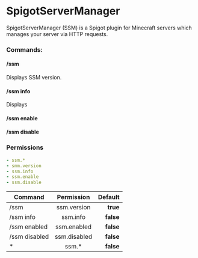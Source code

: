 # SpigotServerManager
SpigotServerManager (SSM) is a Spigot plugin for Minecraft servers which manages your server via HTTP requests.

### Commands:

#### /ssm
Displays SSM version.

#### /ssm info
Displays

#### /ssm enable

#### /ssm disable

### Permissions
```yaml
- ssm.*
- smm.version
- ssm.info
- ssm.enable
- ssm.disable
```

| Command        | Permission           | Default |
| -------------- |:--------------------:| -------:|
| /ssm           | ssm.version          |**true** |
| /ssm info      | ssm.info             |**false**|
| /ssm enabled   | ssm.enabled          |**false**|
| /ssm disabled  | ssm.disabled         |**false**|
| *              | ssm.*                |**false**|
